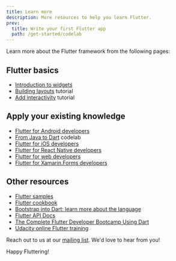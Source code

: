```yaml
---
title: Learn more
description: More resources to help you learn Flutter.
prev:
  title: Write your first Flutter app
  path: /get-started/codelab
---
```


Learn more about the Flutter framework from the following pages:

## Flutter basics

* [Introduction to widgets][]
* [Building layouts][] tutorial
* [Add interactivity][] tutorial

## Apply your existing knowledge

* [Flutter for Android developers][]
* [From Java to Dart][] codelab
* [Flutter for iOS developers][]
* [Flutter for React Native developers][]
* [Flutter for web developers][]
* [Flutter for Xamarin.Forms developers][]

## Other resources

* [Flutter samples][]
* [Flutter cookbook][]
* [Bootstrap into Dart: learn more about the language][]
* [Flutter API Docs][]
* [The Complete Flutter Developer Bootcamp Using Dart][]
* [Udacity online Flutter training][]

Reach out to us at our [mailing list][]. We'd love to hear from you!

Happy Fluttering!

[Add interactivity]: {{site.url}}/development/ui/interactive
[Bootstrap into Dart: learn more about the language]: {{site.url}}/resources/bootstrap-into-dart
[Building layouts]: {{site.url}}/development/ui/layout/tutorial
[The Complete Flutter Developer Bootcamp Using Dart]: https://www.appbrewery.co/p/flutter-development-bootcamp-with-dart
[Flutter API Docs]: {{site.api}}
[Flutter cookbook]: {{site.url}}/cookbook
[Flutter for Android developers]: {{site.url}}/get-started/flutter-for/android-devs
[Flutter for iOS developers]: {{site.url}}/get-started/flutter-for/ios-devs
[Flutter for React Native developers]: {{site.url}}/get-started/flutter-for/react-native-devs
[Flutter samples]: https://flutter.github.io/samples
[Flutter for web developers]: {{site.url}}/get-started/flutter-for/web-devs
[Flutter for Xamarin.Forms developers]: {{site.url}}/get-started/flutter-for/xamarin-forms-devs
[From Java to Dart]: {{site.codelabs}}/codelabs/from-java-to-dart
[Introduction to widgets]: {{site.url}}/development/ui/widgets-intro
[mailing list]: mailto:{{site.email}}
[Udacity online Flutter training]: https://www.udacity.com/course/build-native-mobile-apps-with-flutter--ud905
